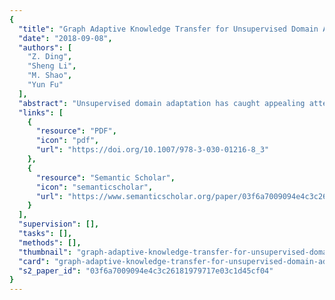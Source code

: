 ```yaml
---
{
  "title": "Graph Adaptive Knowledge Transfer for Unsupervised Domain Adaptation",
  "date": "2018-09-08",
  "authors": [
    "Z. Ding",
    "Sheng Li",
    "M. Shao",
    "Yun Fu"
  ],
  "abstract": "Unsupervised domain adaptation has caught appealing attentions as it facilitates the unlabeled target learning by borrowing existing well-established source domain knowledge. Recent practice on domain adaptation manages to extract effective features by incorporating the pseudo labels for the target domain to better solve cross-domain distribution divergences. However, existing approaches separate target label optimization and domain-invariant feature learning as different steps. To address that issue, we develop a novel Graph Adaptive Knowledge Transfer (GAKT) model to jointly optimize target labels and domain-free features in a unified framework. Specifically, semi-supervised knowledge adaptation and label propagation on target data are coupled to benefit each other, and hence the marginal and conditional disparities across different domains will be better alleviated. Experimental evaluation on two cross-domain visual datasets demonstrates the effectiveness of our designed approach on facilitating the unlabeled target task learning, compared to the state-of-the-art domain adaptation approaches.",
  "links": [
    {
      "resource": "PDF",
      "icon": "pdf",
      "url": "https://doi.org/10.1007/978-3-030-01216-8_3"
    },
    {
      "resource": "Semantic Scholar",
      "icon": "semanticscholar",
      "url": "https://www.semanticscholar.org/paper/03f6a7009094e4c3c26181979717e03c1d45cf04"
    }
  ],
  "supervision": [],
  "tasks": [],
  "methods": [],
  "thumbnail": "graph-adaptive-knowledge-transfer-for-unsupervised-domain-adaptation-thumb.jpg",
  "card": "graph-adaptive-knowledge-transfer-for-unsupervised-domain-adaptation-card.jpg",
  "s2_paper_id": "03f6a7009094e4c3c26181979717e03c1d45cf04"
}
---
```



